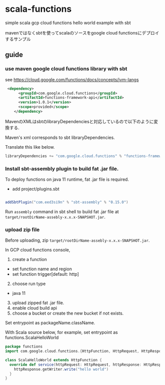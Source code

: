 # scala-functions
simple scala gcp cloud functions hello world example with sbt

mavenではなくsbtを使ってscalaのソースをgoogle cloud functionsにデプロイするサンプル

## guide

### use maven google cloud functions library with sbt

see https://cloud.google.com/functions/docs/concepts/jvm-langs

```xml
 <dependency>
      <groupId>com.google.cloud.functions</groupId>
      <artifactId>functions-framework-api</artifactId>
      <version>1.0.1</version>
      <scope>provided</scope>
    </dependency>
```

MavenのXMLはsbtのlibraryDependenciesと対応しているので以下のように変換する.

Maven's xml corresponds to sbt libraryDependencies.

Translate this like below.

```sbt
libraryDependencies += "com.google.cloud.functions" % "functions-framework-api" % "1.0.1"
```
###  Install sbt-assembly plugin to build fat .jar file.

To deploy functions on java 11 runtime, fat .jar file is required.

- add project/plugins.sbt 

```scala:plugins.sbt

addSbtPlugin("com.eed3si9n" % "sbt-assembly" % "0.15.0")

```

Run `assembly` command in sbt shell to build fat .jar file at ``target/rootDirName-assebly-x.x.x-SNAPSHOT.jar``.


### upload zip file

Before uploading, zip ``target/rootDirName-assebly-x.x.x-SNAPSHOT.jar``.



In GCP cloud functions console,

1. create a function
  - set function name and region
  - set function trigger[default: http]
2. choose run type
  - java 11
3. upload zipped fat .jar file.
4. enable cloud build api
5. choose a bucket or create the new bucket if not exists.

Set entrypoint as packageName.className.

With Scala source below, for example, set entrypoint as functions.ScalaHelloWorld

```scala
package functions
import com.google.cloud.functions.{HttpFunction, HttpRequest, HttpResponse}

class ScalaHelloWorld extends HttpFunction {
  override def service(httpRequest: HttpRequest, httpResponse: HttpResponse):Unit = {
    httpResponse.getWriter.write("hello world")
  }
}


```
